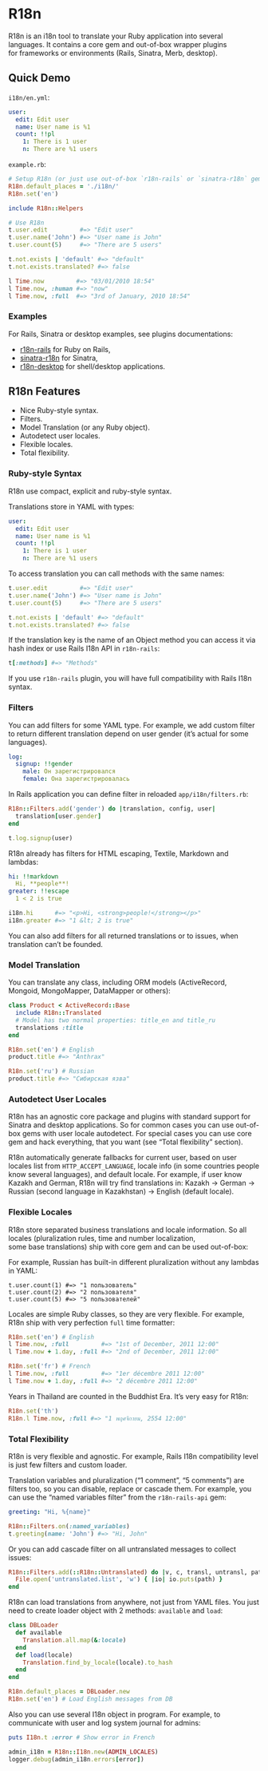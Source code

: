 # R18n

R18n is an i18n tool to translate your Ruby application into several languages.
It contains a core gem and out-of-box wrapper plugins for frameworks or
environments (Rails, Sinatra, Merb, desktop).

## Quick Demo

`i18n/en.yml`:

```yaml
user:
  edit: Edit user
  name: User name is %1
  count: !!pl
    1: There is 1 user
    n: There are %1 users
```

`example.rb`:

```ruby
# Setup R18n (or just use out-of-box `r18n-rails` or `sinatra-r18n` gem)
R18n.default_places = './i18n/'
R18n.set('en')

include R18n::Helpers

# Use R18n
t.user.edit         #=> "Edit user"
t.user.name('John') #=> "User name is John"
t.user.count(5)     #=> "There are 5 users"

t.not.exists | 'default' #=> "default"
t.not.exists.translated? #=> false

l Time.now         #=> "03/01/2010 18:54"
l Time.now, :human #=> "now"
l Time.now, :full  #=> "3rd of January, 2010 18:54"
```

### Examples

For Rails, Sinatra or desktop examples, see plugins documentations:
* [r18n-rails] for Ruby on Rails,
* [sinatra-r18n] for Sinatra,
* [r18n-desktop] for shell/desktop applications.

[r18n-rails]: https://github.com/ai/r18n/tree/master/r18n-rails
[sinatra-r18n]: https://github.com/ai/r18n/tree/master/sinatra-r18n
[r18n-desktop]: https://github.com/ai/r18n/tree/master/r18n-desktop

## R18n Features

* Nice Ruby-style syntax.
* Filters.
* Model Translation (or any Ruby object).
* Autodetect user locales.
* Flexible locales.
* Total flexibility.

### Ruby-style Syntax

R18n use compact, explicit and ruby-style syntax.

Translations store in YAML with types:

```yaml
user:
  edit: Edit user
  name: User name is %1
  count: !!pl
    1: There is 1 user
    n: There are %1 users
```

To access translation you can call methods with the same names:

```ruby
t.user.edit         #=> "Edit user"
t.user.name('John') #=> "User name is John"
t.user.count(5)     #=> "There are 5 users"

t.not.exists | 'default' #=> "default"
t.not.exists.translated? #=> false
```

If the translation key is the name of an Object method you can access it via
hash index or use Rails I18n API in `r18n-rails`:

```ruby
t[:methods] #=> "Methods"
```

If you use `r18n-rails` plugin, you will have full compatibility with Rails I18n
syntax.

### Filters

You can add filters for some YAML type. For example, we add custom filter to
return different translation depend on user gender (it’s actual for some languages).

```yaml
log:
  signup: !!gender
    male: Он зарегистрировался
    female: Она зарегистрировалась
```

In Rails application you can define filter in reloaded `app/i18n/filters.rb`:

```ruby
R18n::Filters.add('gender') do |translation, config, user|
  translation[user.gender]
end

t.log.signup(user)
```

R18n already has filters for HTML escaping, Textile, Markdown and lambdas:

```yaml
hi: !!markdown
  Hi, **people**!
greater: !!escape
  1 < 2 is true
```

```ruby
i18n.hi      #=> "<p>Hi, <strong>people!</strong></p>"
i18n.greater #=> "1 &lt; 2 is true"
```

You can also add filters for all returned translations or to issues, when
translation can’t be founded.

### Model Translation

You can translate any class, including ORM models (ActiveRecord, Mongoid,
MongoMapper, DataMapper or others):

```ruby
class Product < ActiveRecord::Base
  include R18n::Translated
  # Model has two normal properties: title_en and title_ru
  translations :title
end

R18n.set('en') # English
product.title #=> "Anthrax"

R18n.set('ru') # Russian
product.title #=> "Сибирская язва"
```

### Autodetect User Locales

R18n has an agnostic core package and plugins with standard support for
Sinatra and desktop applications. So for common cases you can use out-of-box
gems with user locale autodetect. For special cases you can use core gem and
hack everything, that you want (see “Total flexibility” section).

R18n automatically generate fallbacks for current user, based on
user locales list from `HTTP_ACCEPT_LANGUAGE`, locale info (in some countries
people know several languages), and default locale. For example, if user know
Kazakh and German, R18n will try find translations in: Kazakh → German →
Russian (second language in Kazakhstan) → English (default locale).

### Flexible Locales

R18n store separated business translations and locale information. So all 
locales (pluralization rules, time and number localization,
some base translations) ship with core gem and can be used out-of-box:

For example, Russian has built-in different pluralization without any lambdas
in YAML:

```
t.user.count(1) #=> "1 пользователь"
t.user.count(2) #=> "2 пользователя"
t.user.count(5) #=> "5 пользователей"
```

Locales are simple Ruby classes, so they are very flexible. For example,
R18n ship with very perfection `full` time formatter:

```ruby
R18n.set('en') # English
l Time.now, :full         #=> "1st of December, 2011 12:00"
l Time.now + 1.day, :full #=> "2nd of December, 2011 12:00"

R18n.set('fr') # French
l Time.now, :full         #=> "1er décembre 2011 12:00"
l Time.now + 1.day, :full #=> "2 décembre 2011 12:00"
```

Years in Thailand are counted in the Buddhist Era. It’s very easy for R18n:

```ruby
R18n.set('th')
R18n.l Time.now, :full #=> "1 พฤศจิกายน, 2554 12:00"
```

### Total Flexibility

R18n is very flexible and agnostic. For example, Rails I18n compatibility level
is just few filters and custom loader.

Translation variables and pluralization (“1 comment”, “5 comments”) are filters
too, so you can disable, replace or cascade them. For example, you can use the
“named variables filter” from the `r18n-rails-api` gem:

```yaml
greeting: "Hi, %{name}"
```

```ruby
R18n::Filters.on(:named_variables)
t.greeting(name: 'John') #=> "Hi, John"
```

Or you can add cascade filter on all untranslated messages to collect issues:

```ruby
R18n::Filters.add(::R18n::Untranslated) do |v, c, transl, untransl, path|
  File.open('untranslated.list', 'w') { |io| io.puts(path) }
end
```

R18n can load translations from anywhere, not just from YAML files. You just
need to create loader object with 2 methods: `available` and `load`:

```ruby
class DBLoader
  def available
    Translation.all.map(&:locale)
  end
  def load(locale)
    Translation.find_by_locale(locale).to_hash
  end
end

R18n.default_places = DBLoader.new
R18n.set('en') # Load English messages from DB
```

Also you can use several I18n object in program. For example, to communicate
with user and log system journal for admins:

```ruby
puts I18n.t :error # Show error in French

admin_i18n = R18n::I18n.new(ADMIN_LOCALES)
logger.debug(admin_i18n.errors[error])
```
